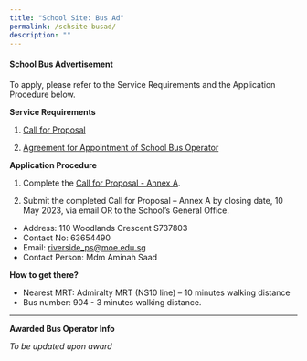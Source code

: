 ```yaml
---
title: "School Site: Bus Ad"
permalink: /schsite-busad/
description: ""
---
```

#### School Bus Advertisement

To apply, please refer to the Service Requirements and the Application Procedure below.

**Service Requirements**
1.	[Call for Proposal](/files/Test%20file.pdf)
 
2.	[Agreement for Appointment of School Bus Operator](/files/Test%20file.pdf)

**Application Procedure**

1. Complete the [ Call for Proposal - Annex A](/files/Test%20file.pdf).
  	
2. Submit the completed Call for Proposal – Annex A by closing date, 10 May 2023, via email OR to the School’s General Office.

* Address: 110 Woodlands Crescent S737803
* Contact No: 63654490 
* Email: riverside_ps@moe.edu.sg
* Contact Person: Mdm Aminah Saad


**How to get there?**
* Nearest MRT: Admiralty MRT (NS10 line) – 10 minutes walking distance
* Bus number: 904 - 3 minutes walking distance. 

---

**Awarded Bus Operator Info** 

*To be updated upon award*
